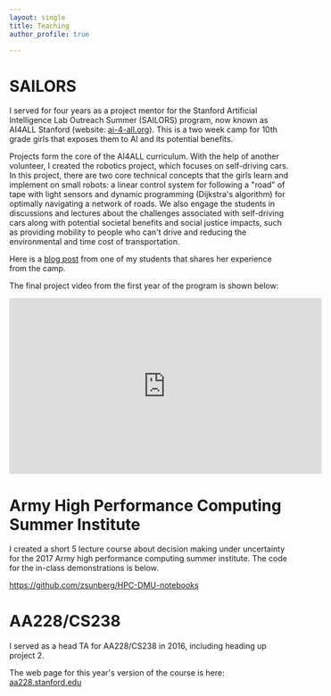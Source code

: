 ```yaml
---
layout: single
title: Teaching
author_profile: true

---
```



# SAILORS

I served for four years as a project mentor for the Stanford Artificial Intelligence Lab Outreach Summer (SAILORS) program, now known as AI4ALL Stanford (website: [ai-4-all.org](http://ai-4-all.org)).
This is a two week camp for 10th grade girls that exposes them to AI and its potential benefits.

Projects form the core of the AI4ALL curriculum.
With the help of another volunteer, I created the robotics project, which focuses on self-driving cars.
In this project, there are two core technical concepts that the girls learn and implement on small robots: a linear control system for following a "road" of tape with light sensors and dynamic programming (Dijkstra's algorithm) for optimally navigating a network of roads.
We also engage the students in discussions and lectures about the challenges associated with self-driving cars along with potential societal benefits and social justice impacts, such as providing mobility to people who can't drive and reducing the environmental and time cost of transportation.

Here is a [blog post](https://medium.com/ai4allorg/bringing-inclusive-ai-into-my-community-df845386b83f) from one of my students that shares her experience from the camp.


The final project video from the first year of the program is shown below:

<iframe width="560" height="315" src="https://www.youtube.com/embed/C-QyNdUrn1c" frameborder="0" allow="autoplay; encrypted-media" allowfullscreen></iframe>

# Army High Performance Computing Summer Institute

I created a short 5 lecture course about decision making under uncertainty for the 2017 Army high performance computing summer institute. The code for the in-class demonstrations is below.

[https://github.com/zsunberg/HPC-DMU-notebooks ](https://github.com/zsunberg/HPC-DMU-notebooks)

# AA228/CS238

I served as a head TA for AA228/CS238 in 2016, including heading up project 2.

The web page for this year's version of the course is here: [aa228.stanford.edu](http://aa228.stanford.edu)

